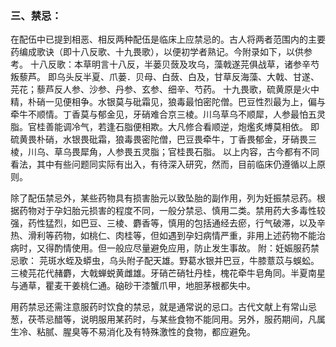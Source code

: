 ### 三、禁忌：

在配伍中已提到相恶、相反两种配伍是临床上应禁忌的。古人将两者范围内的主要药编成歌诀（即十八反歌、十九畏歌），以便初学者熟记。今附录如下，以供参考。
十八反歌：本草明言十八反，半蒌贝蔹及攻乌，藻戟遂芫俱战草，诸参辛芍叛藜芦。
即乌头反半夏、爪蒌．贝母、白蔹、白及，甘草反海藻、大戟、甘遂、芫花；藜芦反人参、沙参、丹参、玄参、细辛、芍药。
十九畏歌，硫黄原是火中精，朴硝一见便相争。水银莫与砒霜见，狼毒最怕密陀僧。巴豆性烈最为上，偏与牵牛不顺情。丁香莫与郁金见，牙硝难合京三棱。川乌草乌不顺犀，人参最怕五灵脂。官桂善能调冷气，若逢石脂便相欺。大凡修合看顺逆，炮爁炙煿莫相依。
即硫黄畏朴硝，水银畏砒霜，狼毒畏密陀僧，巴豆畏牵牛，丁香畏郁金，牙硝畏三棱，川乌、草乌畏犀角，人参畏五灵脂；官桂畏石脂。
以上内容，古今都有不同看法，其中有些问题同实际有出入，有待深入研究，然而，目前临床仍遵循以上原则。

除了配伍禁忌外，某些药物具有损害胎元以致坠胎的副作用，列为妊振禁忌药。根据药物对于孕妇胎元损害的程度不同，一般分禁忌、慎用二类。禁用药大多毒性较强，药性猛烈，如巴豆、三棱、麝香等，慎用的包括通经去瘀，行气破滞，以及辛热、滑利等药物，如桃仁、肉桂等，但如遇到孕妇病情严重，非用上述药物不能治病时，又得酌情使用。但一般应尽量避免应用，防止发生事故。
附：妊娠服药禁忌歌：
芫斑水蛭及蟒虫，乌头附子配天雄。野葛水银并巴豆，牛膝薏苡与蜈蚣。三棱芫花代赭麝，大戟蝉蜕黄雌雄。牙硝芒硝牡丹桂，槐花牵牛皂角同。半夏南星与通草，瞿麦干姜桃仁通。硇砂干漆蟹爪甲，地胆茅根都失中。

用药禁忌还需注意服药时饮食的禁忌，就是通常说的忌口。古代文献上有常山忌葱，茯苓忌醋等，说明服用某药时，与某些食物不能同用。另外，服药期间，凡属生冷、粘腻、腥臭等不易消化及有特殊激性的食物，都应避免。
